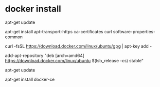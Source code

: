 # docker install
  
  apt-get update
  
  apt-get install apt-transport-https ca-certificates curl software-properties-common
  
  curl -fsSL https://download.docker.com/linux/ubuntu/gpg | apt-key add -
  
  add-apt-repository "deb [arch=amd64] https://download.docker.com/linux/ubuntu $(lsb_release -cs) stable"
  
  apt-get update
  
  apt-get install docker-ce

